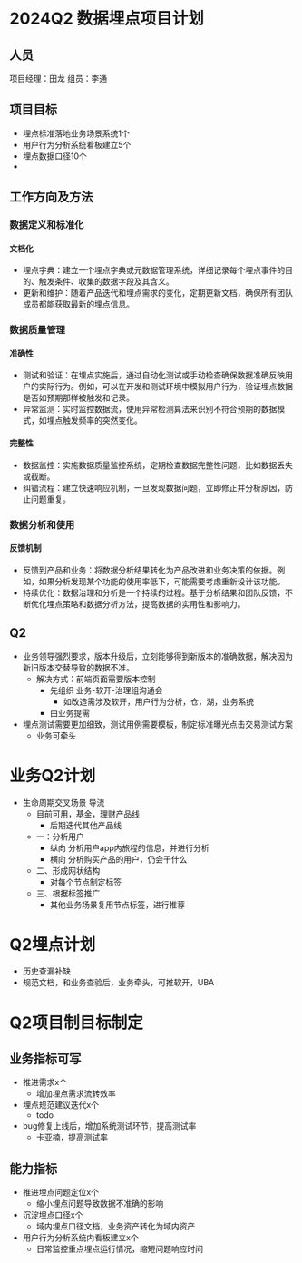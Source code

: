 # 2024Q2 数据埋点项目计划

## 人员

项目经理：田龙 组员：李通

## 项目目标

- 埋点标准落地业务场景系统1个
- 用户行为分析系统看板建立5个
- 埋点数据口径10个
-

## 工作方向及方法

### 数据定义和标准化

#### 文档化

- 埋点字典：建立一个埋点字典或元数据管理系统，详细记录每个埋点事件的目的、触发条件、收集的数据字段及其含义。
- 更新和维护：随着产品迭代和埋点需求的变化，定期更新文档，确保所有团队成员都能获取最新的埋点信息。

### 数据质量管理

#### 准确性

- 测试和验证：在埋点实施后，通过自动化测试或手动检查确保数据准确反映用户的实际行为。例如，可以在开发和测试环境中模拟用户行为，验证埋点数据是否如预期那样被触发和记录。
- 异常监测：实时监控数据流，使用异常检测算法来识别不符合预期的数据模式，如埋点触发频率的突然变化。

#### 完整性

- 数据监控：实施数据质量监控系统，定期检查数据完整性问题，比如数据丢失或截断。
- 纠错流程：建立快速响应机制，一旦发现数据问题，立即修正并分析原因，防止问题重复。

### 数据分析和使用

#### 反馈机制

- 反馈到产品和业务：将数据分析结果转化为产品改进和业务决策的依据。例如，如果分析发现某个功能的使用率低下，可能需要考虑重新设计该功能。
- 持续优化：数据治理和分析是一个持续的过程。基于分析结果和团队反馈，不断优化埋点策略和数据分析方法，提高数据的实用性和影响力。

## Q2

- 业务领导强烈要求，版本升级后，立刻能够得到新版本的准确数据，解决因为新旧版本交替导致的数据不准。
    - 解决方式：前端页面需要版本控制
        - 先组织 业务-软开-治理组沟通会
            - 如改造需涉及软开，用户行为分析，仓，湖，业务系统
        - 由业务提需
- 埋点测试需要更加细致，测试用例需要模板，制定标准曝光点击交易测试方案
    - 业务可牵头

# 业务Q2计划

- 生命周期交叉场景 导流
    - 目前可用，基金，理财产品线
        - 后期迭代其他产品线
    - 一：分析用户
        - 纵向 分析用户app内旅程的信息，并进行分析
        - 横向 分析购买产品的用户，仍会干什么
    - 二、形成网状结构
        - 对每个节点制定标签
    - 三、根据标签推广
        - 其他业务场景复用节点标签，进行推荐

# Q2埋点计划

- 历史查漏补缺
- 规范文档，和业务查验后，业务牵头，可推软开，UBA

# Q2项目制目标制定

## 业务指标可写

- 推进需求x个
    - 增加埋点需求流转效率
- 埋点规范建议迭代x个
    - todo 
- bug修复上线后，增加系统测试环节，提高测试率
    - 卡亚楠，提高测试率

## 能力指标

- 推进埋点问题定位x个
    - 缩小埋点问题导致数据不准确的影响
- 沉淀埋点口径x个
    - 域内埋点口径文档，业务资产转化为域内资产
- 用户行为分析系统内看板建立x个
    - 日常监控重点埋点运行情况，缩短问题响应时间





